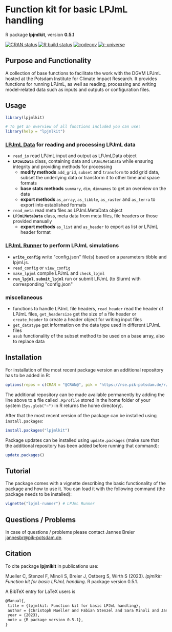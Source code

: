 # Function kit for basic LPJmL handling

R package **lpjmlkit**, version **0.5.1**

[![CRAN status](https://www.r-pkg.org/badges/version/lpjmlkit)](https://cran.r-project.org/package=lpjmlkit)  [![R build status](https://gitlab.pik-potsdam.de/lpjml/lpjmlkit/workflows/check/badge.svg)](https://gitlab.pik-potsdam.de/lpjml/lpjmlkit/actions) [![codecov](https://codecov.io/gh/lpjml/lpjmlkit/branch/master/graph/badge.svg)](https://app.codecov.io/gh/lpjml/lpjmlkit) [![r-universe](https://pik-piam.r-universe.dev/badges/lpjmlkit)](https://pik-piam.r-universe.dev/ui#builds)

## Purpose and Functionality

A collection of base functions to facilitate the work with the DGVM LPJmL hosted at the Potsdam Institute for Climate Impact Research.
    It provides functions for running LPJmL, as well as reading, processing and writing model-related data such as inputs and outputs or configuration files.
## Usage

```R
library(lpjmlkit)

# To get an overview of all functions included you can use:
library(help = "lpjmlkit")
```
### **[LPJmL Data](TODO:vignette)** for reading and processing LPJmL data
- `read_io` read LPJmL input and output as LPJmLData object
- **`LPJmLData`** class, containing data and `LPJmLMetaData` while ensuring integrity and providing methods for processing
  - **modify methods** `add_grid`, `subset` and `transform` to add grid data,
  subset the underlying data or transform it to other time and space formats
  - **base stats methods** `summary`, `dim`, `dimnames` to get an overview on the data
  - **export methods** `as_array`, `as_tibble`, `as_raster` and `as_terra` to export into established formats
- `read_meta` read meta files as LPJmLMetaData object
- **`LPJmLMetaData`** class, meta data from meta files, file headers or those provided manually
  - **export methods** `as_list` and `as_header` to export as list or LPJmL header format
### **[LPJmL Runner](./vignettes/lpjml-runner.pdf)** to perform LPJmL simulations
  - **`write_config`** write "config.json" file(s) based on a parameters tibble and lpjml.js. 
  - `read_config` or `view_config`
  - `make_lpjml` compile LPJmL and `check_lpjml`
  - **`run_lpjml`**, **`submit_lpjml`** run or submit LPJmL (to Slurm) with corresponding "config.json"
### miscellaneous
- functions to handle LPJmL file headers, `read_header` read the header of LPJmL files, `get_headersize` get the size of a file header or `create_header` to create a header object for writing input files
- `get_datatype` get information on the data type used in different LPJmL files
- `asub` functionality of the subset method to be used on a base array, also to replace data

## Installation

For installation of the most recent package version an additional repository has to be added in R:

```r
options(repos = c(CRAN = "@CRAN@", pik = "https://rse.pik-potsdam.de/r/packages"))
```
The additional repository can be made available permanently by adding the line above to a file called `.Rprofile` stored in the home folder of your system (`Sys.glob("~")` in R returns the home directory).

After that the most recent version of the package can be installed using `install.packages`:

```r 
install.packages("lpjmlkit")
```

Package updates can be installed using `update.packages` (make sure that the additional repository has been added before running that command):

```r 
update.packages()
```

## Tutorial

The package comes with a vignette describing the basic functionality of the package and how to use it. You can load it with the following command (the package needs to be installed):

```r
vignette("lpjml-runner") # LPJmL Runner
```

## Questions / Problems

In case of questions / problems please contact Jannes Breier <jannesbr@pik-potsdam.de>.

## Citation

To cite package **lpjmlkit** in publications use:

Mueller C, Stenzel F, Minoli S, Breier J, Ostberg S, Wirth S (2023). _lpjmlkit: Function kit for basic LPJmL handling_. R package version 0.5.1.

A BibTeX entry for LaTeX users is

 ```latex
@Manual{,
  title = {lpjmlkit: Function kit for basic LPJmL handling},
  author = {Christoph Mueller and Fabian Stenzel and Sara Minoli and Jannes Breier and Sebastian Ostberg and Stephen Wirth},
  year = {2023},
  note = {R package version 0.5.1},
}
```
